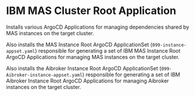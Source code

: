 IBM MAS Cluster Root Application
===============================================================================
Installs various ArgoCD Applications for managing dependencies shared by MAS instances on the target cluster.

Also installs the MAS Instance Root ArgoCD ApplicationSet (`099-instance-appset.yaml`) responsible for generating a set of IBM MAS Instance Root ArgoCD Applications for managing MAS instances on the target cluster.

Also installs the Aibroker Instance Root ArgoCD ApplicationSet (`099-Aibroker-instance-appset.yaml`) responsible for generating a set of IBM Aibroker Instance Root ArgoCD Applications for managing Aibroker instances on the target cluster.